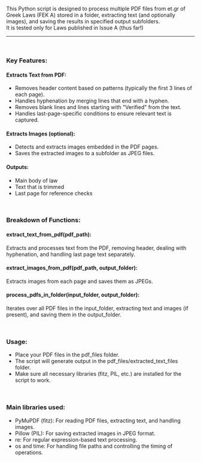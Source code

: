 This Python script is designed to process multiple PDF files from et.gr of Greek Laws (FEK A) stored in a folder, extracting text (and optionally images), and saving the results in specified output subfolders. <br>
It is tested only for Laws published in Issue A (thus far!)
<br>
<hr>
<br>

### Key Features:
#### Extracts Text from PDF:
- Removes header content based on patterns (typically the first 3 lines of each page).
- Handles hyphenation by merging lines that end with a hyphen.
- Removes blank lines and lines starting with "Verified" from the text.
- Handles last-page-specific conditions to ensure relevant text is captured.
#### Extracts Images (optional):
- Detects and extracts images embedded in the PDF pages.
- Saves the extracted images to a subfolder as JPEG files.
#### Outputs:
- Main body of law
- Text that is trimmed
- Last page for reference checks

<br>

### Breakdown of Functions:
#### extract_text_from_pdf(pdf_path):
Extracts and processes text from the PDF, removing header, dealing with hyphenation, and handling last page text separately.
#### extract_images_from_pdf(pdf_path, output_folder):
Extracts images from each page and saves them as JPEGs.
#### process_pdfs_in_folder(input_folder, output_folder):
Iterates over all PDF files in the input_folder, extracting text and images (if present), and saving them in the output_folder.

<br>

### Usage:
- Place your PDF files in the pdf_files folder.
- The script will generate output in the pdf_files/extracted_text_files folder.
- Make sure all necessary libraries (fitz, PIL, etc.) are installed for the script to work.

<br>

### Main libraries used:
- PyMuPDF (fitz): For reading PDF files, extracting text, and handling images.
- Pillow (PIL): For saving extracted images in JPEG format.
- re: For regular expression-based text processing.
- os and time: For handling file paths and controlling the timing of operations.
